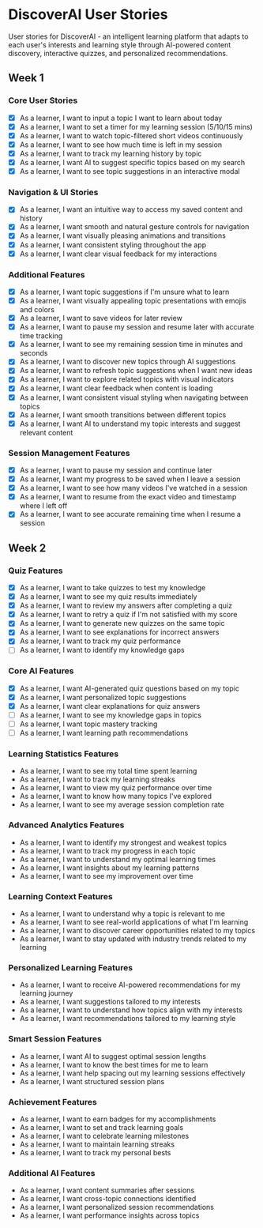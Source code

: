 # DiscoverAI User Stories

User stories for DiscoverAI - an intelligent learning platform that adapts to each user's interests and learning style through AI-powered content discovery, interactive quizzes, and personalized recommendations.

## Week 1

### Core User Stories

- [x] As a learner, I want to input a topic I want to learn about today
- [x] As a learner, I want to set a timer for my learning session (5/10/15 mins)
- [x] As a learner, I want to watch topic-filtered short videos continuously
- [x] As a learner, I want to see how much time is left in my session
- [x] As a learner, I want to track my learning history by topic
- [x] As a learner, I want AI to suggest specific topics based on my search
- [x] As a learner, I want to see topic suggestions in an interactive modal

### Navigation & UI Stories

- [x] As a learner, I want an intuitive way to access my saved content and history
- [x] As a learner, I want smooth and natural gesture controls for navigation
- [x] As a learner, I want visually pleasing animations and transitions
- [x] As a learner, I want consistent styling throughout the app
- [x] As a learner, I want clear visual feedback for my interactions

### Additional Features

- [x] As a learner, I want topic suggestions if I'm unsure what to learn
- [x] As a learner, I want visually appealing topic presentations with emojis and colors
- [x] As a learner, I want to save videos for later review
- [x] As a learner, I want to pause my session and resume later with accurate time tracking
- [x] As a learner, I want to see my remaining session time in minutes and seconds
- [x] As a learner, I want to discover new topics through AI suggestions
- [x] As a learner, I want to refresh topic suggestions when I want new ideas
- [x] As a learner, I want to explore related topics with visual indicators
- [x] As a learner, I want clear feedback when content is loading
- [x] As a learner, I want consistent visual styling when navigating between topics
- [x] As a learner, I want smooth transitions between different topics
- [x] As a learner, I want AI to understand my topic interests and suggest relevant content

### Session Management Features

- [x] As a learner, I want to pause my session and continue later
- [x] As a learner, I want my progress to be saved when I leave a session
- [x] As a learner, I want to see how many videos I've watched in a session
- [x] As a learner, I want to resume from the exact video and timestamp where I left off
- [x] As a learner, I want to see accurate remaining time when I resume a session

## Week 2

### Quiz Features

- [x] As a learner, I want to take quizzes to test my knowledge
- [x] As a learner, I want to see my quiz results immediately
- [x] As a learner, I want to review my answers after completing a quiz
- [x] As a learner, I want to retry a quiz if I'm not satisfied with my score
- [x] As a learner, I want to generate new quizzes on the same topic
- [x] As a learner, I want to see explanations for incorrect answers
- [x] As a learner, I want to track my quiz performance
- [ ] As a learner, I want to identify my knowledge gaps

### Core AI Features

- [x] As a learner, I want AI-generated quiz questions based on my topic
- [x] As a learner, I want personalized topic suggestions
- [x] As a learner, I want clear explanations for quiz answers
- [ ] As a learner, I want to see my knowledge gaps in topics
- [ ] As a learner, I want topic mastery tracking
- [ ] As a learner, I want learning path recommendations

### Learning Statistics Features

- As a learner, I want to see my total time spent learning
- As a learner, I want to track my learning streaks
- As a learner, I want to view my quiz performance over time
- As a learner, I want to know how many topics I've explored
- As a learner, I want to see my average session completion rate

### Advanced Analytics Features

- As a learner, I want to identify my strongest and weakest topics
- As a learner, I want to track my progress in each topic
- As a learner, I want to understand my optimal learning times
- As a learner, I want insights about my learning patterns
- As a learner, I want to see my improvement over time

### Learning Context Features

- As a learner, I want to understand why a topic is relevant to me
- As a learner, I want to see real-world applications of what I'm learning
- As a learner, I want to discover career opportunities related to my topics
- As a learner, I want to stay updated with industry trends related to my learning

### Personalized Learning Features

- As a learner, I want to receive AI-powered recommendations for my learning journey
- As a learner, I want suggestions tailored to my interests
- As a learner, I want to understand how topics align with my interests
- As a learner, I want recommendations tailored to my learning style

### Smart Session Features

- As a learner, I want AI to suggest optimal session lengths
- As a learner, I want to know the best times for me to learn
- As a learner, I want help spacing out my learning sessions effectively
- As a learner, I want structured session plans

### Achievement Features

- As a learner, I want to earn badges for my accomplishments
- As a learner, I want to set and track learning goals
- As a learner, I want to celebrate learning milestones
- As a learner, I want to maintain learning streaks
- As a learner, I want to track my personal bests

### Additional AI Features

- As a learner, I want content summaries after sessions
- As a learner, I want cross-topic connections identified
- As a learner, I want personalized session recommendations
- As a learner, I want performance insights across topics
